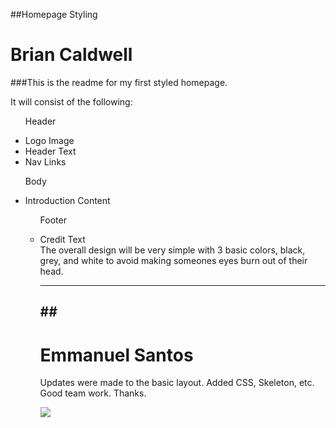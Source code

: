 ##Homepage Styling
<h1>Brian Caldwell</h1>

###This is the readme for my first styled homepage.

It will consist of the following:

  <ul>
    <p>Header</p>
    <li>Logo Image</li>
    <li>Header Text</li>
    <li>Nav Links</li>
  </li>

  <p>Body</p>
   <li>Introduction Content</li>

  <ul>
    <p>Footer</p>
    <li>Credit Text</li>
  </li>
The overall design will be very simple with 3 basic colors, black, grey, and white to avoid making someones eyes burn out of their head.


-------------------------
##<h1>Emmanuel Santos</h1>
-------------------------
<p>Updates were made to the basic layout. Added CSS, Skeleton, etc. Good team work. Thanks. </p>
<img src="http://pixabay.com/static/uploads/photo/2013/07/12/13/50/smiley-147407_640.png">
